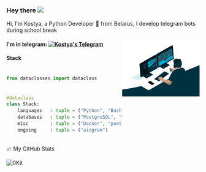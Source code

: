 ### Hey there <img src="https://media.giphy.com/media/hvRJCLFzcasrR4ia7z/giphy.gif" width="25px">


Hi, I'm Kostya, a Python Developer 🚀 from Belarus, I develop telegram bots during school break

<a align="right" href="https://github.com/0Kit/0Kit/blob/main/code.gif">
  <img align="right" src="https://github.com/0Kit/0Kit/raw/main/code.gif" width="40%">
</a>

<div>
  <h4> I'm in telegram: 
    <a href="https://t.me/Forzend">
      <img alt="Kostya's Telegram" width="22px" src="https://cdn.jsdelivr.net/npm/simple-icons@v3/icons/telegram.svg" />
    </a>
  </h4>

  <h4> Stack </h4>

  ```python
  ​
  from dataclasses import dataclass
  
  
  @dataclass
  class Stack:
      languages   : tuple = ("Python", "Bash")
      databases   : tuple = ("PostgreSQL", "Redis")
      misc        : tuple = ("Docker", "poetry")
      ongoing     : tuple = ("aiogram")
  ​
  ```
</div>

📈 My GitHub Stats

<img src="https://github-readme-stats.vercel.app/api?username=0Kit&show_icons=true&theme=gotham" alt="0Kit">

